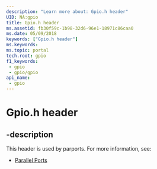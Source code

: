 ```yaml
---
description: "Learn more about: Gpio.h header"
UID: NA:gpio
title: Gpio.h header
ms.assetid: fb30f59c-1b98-32d6-96e1-18971c86caa0
ms.date: 05/09/2018
keywords: ["Gpio.h header"]
ms.keywords: 
ms.topic: portal
tech.root: gpio
f1_keywords:
 - gpio
 - gpio/gpio
api_name:
 - gpio
---
```


# Gpio.h header


## -description

This header is used by parports. For more information, see:

- [Parallel Ports](../_parports/index.md)

